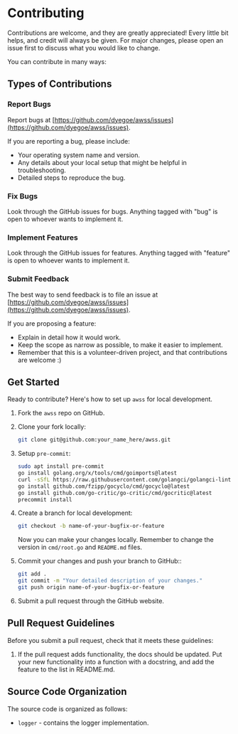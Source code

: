 # Contributing

Contributions are welcome, and they are greatly appreciated! Every little bit helps, and credit will always be given. For major changes, please open an issue first to discuss what you would like to change.

You can contribute in many ways:

## Types of Contributions

### Report Bugs

Report bugs at [https://github.com/dyegoe/awss/issues](https://github.com/dyegoe/awss/issues).

If you are reporting a bug, please include:

* Your operating system name and version.
* Any details about your local setup that might be helpful in troubleshooting.
* Detailed steps to reproduce the bug.

### Fix Bugs

Look through the GitHub issues for bugs. Anything tagged with "bug"
is open to whoever wants to implement it.

### Implement Features

Look through the GitHub issues for features. Anything tagged with "feature"
is open to whoever wants to implement it.

### Submit Feedback

The best way to send feedback is to file an issue at [https://github.com/dyegoe/awss/issues](https://github.com/dyegoe/awss/issues).

If you are proposing a feature:

* Explain in detail how it would work.
* Keep the scope as narrow as possible, to make it easier to implement.
* Remember that this is a volunteer-driven project, and that contributions
  are welcome :)

## Get Started

Ready to contribute? Here's how to set up `awss` for local development.

1. Fork the `awss` repo on GitHub.
2. Clone your fork locally:

    ```bash
    git clone git@github.com:your_name_here/awss.git
    ```

3. Setup `pre-commit`:

    ```bash
    sudo apt install pre-commit
    go install golang.org/x/tools/cmd/goimports@latest
    curl -sSfL https://raw.githubusercontent.com/golangci/golangci-lint/master/install.sh | sh -s -- -b $(go env GOPATH)/bin v1.50.1
    go install github.com/fzipp/gocyclo/cmd/gocyclo@latest
    go install github.com/go-critic/go-critic/cmd/gocritic@latest
    precommit install
    ```

4. Create a branch for local development:

      ```bash
      git checkout -b name-of-your-bugfix-or-feature
      ```

    Now you can make your changes locally. Remember to change the version in `cmd/root.go` and `README.md` files.

5. Commit your changes and push your branch to GitHub::

    ```bash
    git add .
    git commit -m "Your detailed description of your changes."
    git push origin name-of-your-bugfix-or-feature
    ```
  
6. Submit a pull request through the GitHub website.

## Pull Request Guidelines

Before you submit a pull request, check that it meets these guidelines:

1. If the pull request adds functionality, the docs should be updated. Put
   your new functionality into a function with a docstring, and add the
   feature to the list in README.md.

## Source Code Organization

The source code is organized as follows:

* `logger` - contains the logger implementation.
